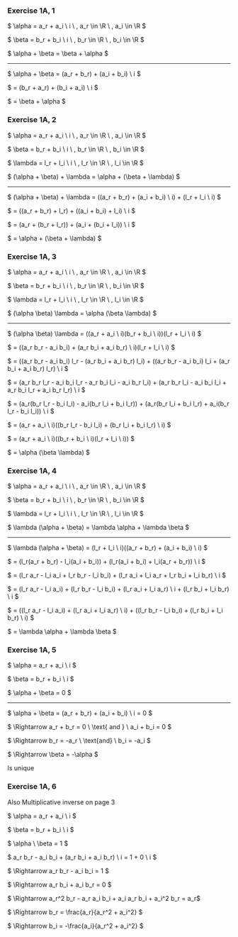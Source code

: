 ### Exercise 1A, 1

$ \alpha = a_r + a_i \ i \ , a_r \in \R \ , a_i \in \R $

$ \beta = b_r + b_i \ i \ , b_r \in \R \ , b_i \in \R $

$ \alpha + \beta = \beta + \alpha $

---

$ \alpha + \beta = (a_r + b_r) + (a_i + b_i) \ i $

$ = (b_r + a_r) + (b_i + a_i) \ i $

$ = \beta + \alpha $


### Exercise 1A, 2

$ \alpha = a_r + a_i \ i \ , a_r \in \R \ , a_i \in \R $

$ \beta = b_r + b_i \ i \ , b_r \in \R \ , b_i \in \R $

$ \lambda = l_r + l_i \ i \ , l_r \in \R \ , l_i \in \R $

$ (\alpha + \beta) + \lambda = \alpha + (\beta + \lambda) $

---

$ (\alpha + \beta) + \lambda = ((a_r + b_r) + (a_i + b_i) \ i) + (l_r + l_i \ i) $

$ = ((a_r + b_r) + l_r) + ((a_i + b_i) + l_i) \ i $

$ = (a_r + (b_r + l_r)) + (a_i + (b_i + l_i)) \ i $

$ = \alpha + (\beta + \lambda) $


### Exercise 1A, 3

$ \alpha = a_r + a_i \ i \ , a_r \in \R \ , a_i \in \R $

$ \beta = b_r + b_i \ i \ , b_r \in \R \ , b_i \in \R $

$ \lambda = l_r + l_i \ i \ , l_r \in \R \ , l_i \in \R $

$ (\alpha \beta) \lambda = \alpha (\beta \lambda) $

---

$ (\alpha \beta) \lambda = ((a_r + a_i \ i)(b_r + b_i \ i))(l_r + l_i \ i) $


$ = ((a_r b_r - a_i b_i) + (a_r b_i + a_i b_r) \ i)(l_r + l_i \ i) $

$ = ((a_r b_r - a_i b_i) l_r - (a_r b_i + a_i b_r) l_i) + ((a_r b_r - a_i b_i) l_i + (a_r b_i + a_i b_r) l_r) \ i $

$ = (a_r b_r l_r - a_i b_i l_r - a_r b_i l_i - a_i b_r l_i) + (a_r b_r l_i - a_i b_i l_i + a_r b_i l_r + a_i b_r l_r) \ i $

$ = (a_r(b_r l_r - b_i l_i) - a_i(b_r l_i + b_i l_r)) + (a_r(b_r l_i + b_i l_r) + a_i(b_r l_r - b_i l_i)) \ i $

$ = (a_r + a_i \ i)((b_r l_r - b_i l_i) + (b_r l_i + b_i l_r) \ i) $

$ = (a_r + a_i \ i)((b_r + b_i \ i)(l_r + l_i \ i)) $

$ = \alpha (\beta \lambda) $

### Exercise 1A, 4

$ \alpha = a_r + a_i \ i \ , a_r \in \R \ , a_i \in \R $

$ \beta = b_r + b_i \ i \ , b_r \in \R \ , b_i \in \R $

$ \lambda = l_r + l_i \ i \ , l_r \in \R \ , l_i \in \R $

$ \lambda  (\alpha + \beta) = \lambda \alpha + \lambda \beta $

---

$ \lambda  (\alpha + \beta) = (l_r + l_i \ i)((a_r + b_r) + (a_i + b_i) \ i) $

$ = (l_r(a_r + b_r) - l_i(a_i + b_i)) + (l_r(a_i + b_i) + l_i(a_r + b_r)) \ i $

$ = (l_r a_r - l_i a_i + l_r b_r - l_i b_i) + (l_r a_i + l_i a_r + l_r b_i + l_i b_r) \ i $

$ = (l_r a_r - l_i a_i) + (l_r b_r - l_i b_i) + (l_r a_i + l_i a_r) \ i + (l_r b_i + l_i b_r) \ i $

$ = ((l_r a_r - l_i a_i) + (l_r a_i + l_i a_r) \ i) + ((l_r b_r - l_i b_i) + (l_r b_i + l_i b_r) \ i) $

$ = \lambda \alpha + \lambda \beta $

### Exercise 1A, 5

$ \alpha = a_r + a_i \ i $

$ \beta = b_r + b_i \ i $

$ \alpha + \beta = 0 $

---

$ \alpha + \beta = (a_r + b_r) + (a_i + b_i) \ i = 0 $

$ \Rightarrow a_r + b_r = 0 \ \text{ and } \ a_i + b_i = 0 $

$ \Rightarrow b_r = -a_r \ \text{and} \ b_i = -a_i $

$ \Rightarrow \beta = -\alpha $

Is unique

### Exercise 1A, 6

Also Multiplicative inverse on page 3

$ \alpha = a_r + a_i \ i $

$ \beta = b_r + b_i \ i $

$ \alpha \ \beta = 1 $

$ a_r b_r - a_i b_i + (a_r b_i + a_i b_r) \ i = 1 + 0 \ i $

$ \Rightarrow a_r b_r - a_i b_i = 1 $

$ \Rightarrow a_r b_i + a_i b_r = 0 $

$ \Rightarrow  a_r^2 b_r - a_r a_i b_i + a_i a_r b_i + a_i^2 b_r = a_r$

$ \Rightarrow b_r = \frac{a_r}{a_r^2 + a_i^2} $

$ \Rightarrow b_i = -\frac{a_i}{a_r^2 + a_i^2} $
